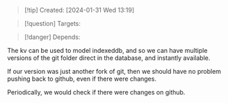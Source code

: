 
>[!tip] Created: [2024-01-31 Wed 13:19]

>[!question] Targets: 

>[!danger] Depends: 

The kv can be used to model indexeddb, and so we can have multiple versions of the git folder direct in the database, and instantly available.

If our version was just another fork of git, then we should have no problem pushing back to github, even if there were changes.

Periodically, we would check if there were changes on github.